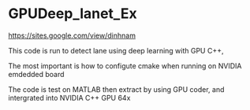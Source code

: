 # GPUDeep_lanet_Ex

https://sites.google.com/view/dinhnam

This code is run to detect lane using deep learning with GPU C++,

The most important is how to configute cmake when running on NVIDIA emdedded board

The code is test on MATLAB then extract by using GPU coder, and intergrated into NVIDIA C++ GPU 64x
